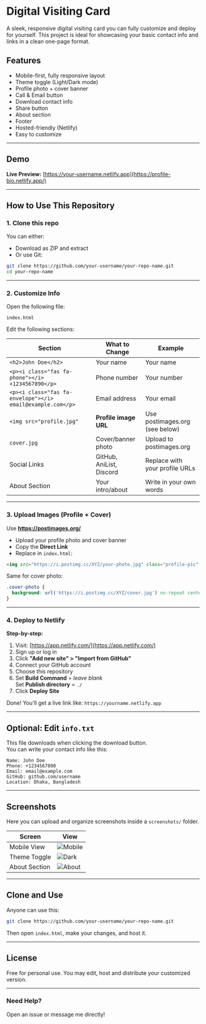 # Digital Visiting Card

A sleek, responsive digital visiting card you can fully customize and deploy for yourself. This project is ideal for showcasing your basic contact info and links in a clean one-page format.

## Features

- Mobile-first, fully responsive layout
- Theme toggle (Light/Dark mode)
- Profile photo + cover banner
- Call & Email button
- Download contact info
- Share button
- About section
- Footer
- Hosted-friendly (Netlify)
- Easy to customize

---

## Demo

**Live Preview:** [https://your-username.netlify.app](https://profile-bio.netlify.app/)

---

## How to Use This Repository

### 1. Clone this repo

You can either:

- Download as ZIP and extract  
- Or use Git:

```bash
git clone https://github.com/your-username/your-repo-name.git
cd your-repo-name
```

---

### 2. Customize Info

Open the following file:

```
index.html
```

Edit the following sections:

| Section | What to Change | Example |
|--------|----------------|---------|
| `<h2>John Doe</h2>` | Your name | Your name |
| `<p><i class="fas fa-phone"></i> +1234567890</p>` | Phone number | Your number |
| `<p><i class="fas fa-envelope"></i> email@example.com</p>` | Email address | Your email |
| `<img src="profile.jpg"` | **Profile image URL** | Use postimages.org (see below) |
| `cover.jpg` | Cover/banner photo | Upload to postimages.org |
| Social Links | GitHub, AniList, Discord | Replace with your profile URLs |
| About Section | Your intro/about | Write in your own words |

---

### 3. Upload Images (Profile + Cover)

Use **https://postimages.org/**

- Upload your profile photo and cover banner
- Copy the **Direct Link**
- Replace in `index.html`:

```html
<img src="https://i.postimg.cc/XYZ/your-photo.jpg" class="profile-pic" />
```

Same for cover photo:

```css
.cover-photo {
  background: url('https://i.postimg.cc/XYZ/cover.jpg') no-repeat center/cover;
}
```

---

### 4. Deploy to Netlify

**Step-by-step:**

1. Visit: [https://app.netlify.com/](https://app.netlify.com/)
2. Sign up or log in
3. Click **"Add new site" > "Import from GitHub"**
4. Connect your GitHub account
5. Choose this repository
6. Set **Build Command** = _leave blank_  
   Set **Publish directory** = `./`
7. Click **Deploy Site**

Done! You'll get a live link like: `https://yourname.netlify.app`

---

## Optional: Edit `info.txt`

This file downloads when clicking the download button.  
You can write your contact info like this:

```
Name: John Doe
Phone: +1234567890
Email: email@example.com
GitHub: github.com/username
Location: Dhaka, Bangladesh
```

---

## Screenshots

Here you can upload and organize screenshots inside a `screenshots/` folder.

| Screen | View |
|--------|------|
| Mobile View | ![Mobile](screenshots/mobile.png) |
| Theme Toggle | ![Dark](screenshots/theme-toggle.png) |
| About Section | ![About](screenshots/about.png) |

---

## Clone and Use

Anyone can use this:

```bash
git clone https://github.com/your-username/your-repo-name.git
```

Then open `index.html`, make your changes, and host it.

---

## License

Free for personal use. You may edit, host and distribute your customized version.

---

### Need Help?

Open an issue or message me directly!
